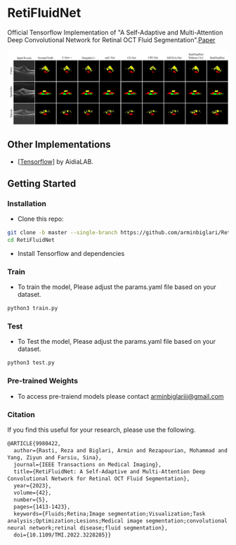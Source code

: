 # RetiFluidNet
Official Tensorflow Implementation of "A Self-Adaptive and Multi-Attention Deep Convolutional Network for Retinal OCT Fluid Segmentation".[Paper](https://ieeexplore.ieee.org/abstract/document/9980422) 


<img src='imgs/1.png' width=850>  


## Other Implementations
- [[Tensorflow]](https://github.com/aidialab/RetiFluidNet) by AidiaLAB.



## Getting Started ###
### Installation
- Clone this repo:
```bash
git clone -b master --single-branch https://github.com/arminbiglari/RetiFluidNet.git
cd RetiFluidNet
```
- Install Tensorflow and dependencies


### Train
- To train the model, Please adjust the params.yaml file based on your dataset.
```bash
python3 train.py
```
### Test
- To Test the model, Please adjust the params.yaml file based on your dataset.
```bash
python3 test.py
```

### Pre-trained Weights
- To access pre-traiend models please contact arminbiglariii@gmail.com



### Citation

If you find this useful for your research, please use the following.

```
@ARTICLE{9980422,
  author={Rasti, Reza and Biglari, Armin and Rezapourian, Mohammad and Yang, Ziyun and Farsiu, Sina},
  journal={IEEE Transactions on Medical Imaging}, 
  title={RetiFluidNet: A Self-Adaptive and Multi-Attention Deep Convolutional Network for Retinal OCT Fluid Segmentation}, 
  year={2023},
  volume={42},
  number={5},
  pages={1413-1423},
  keywords={Fluids;Retina;Image segmentation;Visualization;Task analysis;Optimization;Lesions;Medical image segmentation;convolutional neural network;retinal disease;fluid segmentation},
  doi={10.1109/TMI.2022.3228285}}


